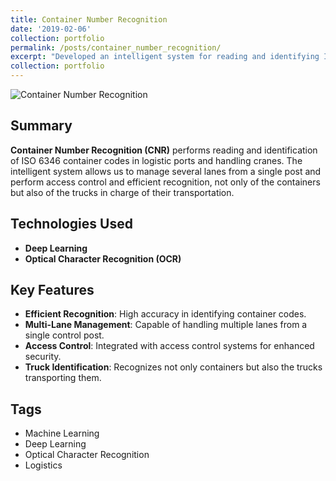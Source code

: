 ```yaml
---
title: Container Number Recognition
date: '2019-02-06'
collection: portfolio
permalink: /posts/container_number_recognition/
excerpt: "Developed an intelligent system for reading and identifying ISO 6346 container codes in logistics ports, enhancing access control and efficiency.<br/><img src='/images/portfolio/cn1.jpg'>"
collection: portfolio
---
```


![Container Number Recognition](../../images/portfolio/cn1.jpg)

## Summary
**Container Number Recognition (CNR)** performs reading and identification of ISO 6346 container codes in logistic ports and handling cranes. The intelligent system allows us to manage several lanes from a single post and perform access control and efficient recognition, not only of the containers but also of the trucks in charge of their transportation.

## Technologies Used
- **Deep Learning**
- **Optical Character Recognition (OCR)**

## Key Features
- **Efficient Recognition**: High accuracy in identifying container codes.
- **Multi-Lane Management**: Capable of handling multiple lanes from a single control post.
- **Access Control**: Integrated with access control systems for enhanced security.
- **Truck Identification**: Recognizes not only containers but also the trucks transporting them.

## Tags
- Machine Learning
- Deep Learning
- Optical Character Recognition
- Logistics

